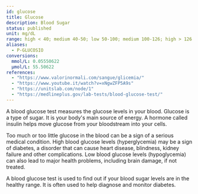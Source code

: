 ```yaml
---
id: glucose
title: Glucose
description: Blood Sugar
status: published
unit: mg/dL
range: high < 40; medium 40-50; low 50-100; medium 100-126; high > 126
aliases:
  - P-GLUCOSIO
conversions:
  mmol/L: 0.05550622
  µmol/L: 55.50622
references:
  - "https://www.valorinormali.com/sangue/glicemia/"
  - "https://www.youtube.it/watch?v=xNgwZFP5A9s"
  - "https://unitslab.com/node/1"
  - "https://medlineplus.gov/lab-tests/blood-glucose-test/"
---
```


A blood glucose test measures the glucose levels in your blood. Glucose is a type of sugar. It is your body's main source of energy. A hormone called insulin helps move glucose from your bloodstream into your cells.

Too much or too little glucose in the blood can be a sign of a serious medical condition. High blood glucose levels (hyperglycemia) may be a sign of diabetes, a disorder that can cause heart disease, blindness, kidney failure and other complications. Low blood glucose levels (hypoglycemia) can also lead to major health problems, including brain damage, if not treated.

A blood glucose test is used to find out if your blood sugar levels are in the healthy range. It is often used to help diagnose and monitor diabetes.
